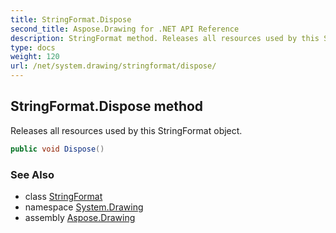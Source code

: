 ```yaml
---
title: StringFormat.Dispose
second_title: Aspose.Drawing for .NET API Reference
description: StringFormat method. Releases all resources used by this StringFormat object
type: docs
weight: 120
url: /net/system.drawing/stringformat/dispose/
---
```

## StringFormat.Dispose method

Releases all resources used by this StringFormat object.

```csharp
public void Dispose()
```

### See Also

* class [StringFormat](../)
* namespace [System.Drawing](../../stringformat/)
* assembly [Aspose.Drawing](../../../)



